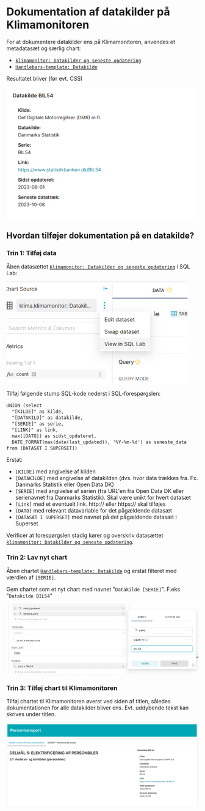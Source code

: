 # Dokumentation af datakilder på Klimamonitoren
For at dokumentere datakilder ens på Klimamonitoren, anvendes et metadatasæt og særlig chart:

* [`klimamonitor: Datakilder og seneste opdatering`](https://superset.prototypes.randers.dk/explore/?datasource_type=table&datasource_id=47)
* [`Handlebars-template: Datakilde`](https://superset.prototypes.randers.dk/explore/?slice_id=75)

Resultatet bliver (før evt. CSS)

![Alt text](image.png)



## Hvordan tilføjer dokumentation på en datakilde?
### Trin 1: Tilføj data 
Åben datasættet [`klimamonitor: Datakilder og seneste opdatering`](https://superset.prototypes.randers.dk/explore/?datasource_type=table&datasource_id=47) i SQL Lab: 

![Alt text](image-1.png)

Tilføj følgende stump SQL-kode nederst i SQL-forespørgslen:
```
UNION (select 
  "[KILDE]" as kilde,
  "[DATAKILD]" as datakilde, 
  "[SERIE]" as serie, 
  "[LINK]" as link,
  max([DATO]) as sidst_opdateret, 
  DATE_FORMAT(max(date(last_updated)), '%Y-%m-%d') as seneste_data
from [DATASÆT I SUPERSET])
```
Erstat:
* `[KILDE]` med angivelse af kilden
* `[DATAKILDE]` med angivelse af datakilden (dvs. hvor data trækkes fra. Fx. Danmarks Statistik eller Open Data DK)
* `[SERIE]` med angivelse af serien (fra URL'en fra Open Data DK eller serienavnet fra Danmarks Statistik). Skal være unikt for hvert datasæt 
* `[Link]` med et eventuelt link. http:// eller https:// skal tilføjes
* `[DATO]` med relevant datavariable for det pågældende datasæt
* `[DATASÆT I SUPERSET]` med navnet på det pågældende datasæt i Superset

Verificer at forespørgslen stadig kører og overskriv datasættet [`klimamonitor: Datakilder og seneste opdatering`](https://superset.prototypes.randers.dk/explore/?datasource_type=table&datasource_id=47). 

### Trin 2: Lav nyt chart 
Åben chartet [`Handlebars-template: Datakilde`](https://superset.prototypes.randers.dk/explore/?slice_id=75) og erstat filteret med værdien af `[SERIE]`. 

Gem chartet som et nyt chart med navnet "`Datakilde [SERIE]`". F.eks "`Datakilde BIL54`" 

![Alt text](image-3.png)

### Trin 3: Tilføj chart til Klimamonitoren
Tilføj chartet til Klimamonitoren øverst ved siden af titlen, således dokumentationen for alle datakilder bliver ens. Evt. uddybende tekst kan skrives under titlen. 

![Alt text](image-2.png)
